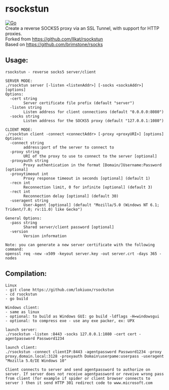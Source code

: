 rsockstun
======
[![Go](https://github.com/lokiuox/rsockstun/actions/workflows/go.yml/badge.svg)](https://github.com/lokiuox/rsockstun/actions/workflows/go.yml)    
Create a reverse SOCKS5 proxy via an SSL Tunnel, with support for HTTP proxies.    
Forked from https://github.com/llkat/rsockstun    
Based on https://github.com/brimstone/rsocks    

Usage:
------
```
rsockstun - reverse socks5 server/client

SERVER MODE:
./rsocktun server [-listen <listenAddr>] [-socks <socksAddr>] [options]
Options:
  -cert string
    	Server certificate file prefix (default "server")
  -listen string
    	Listen address for client connections (default "0.0.0.0:8080")
  -socks string
    	Listen address for the SOCKS5 proxy (default "127.0.0.1:1080")

CLIENT MODE:
./rsocktun client -connect <connectAddr> [-proxy <proxyURI>] [options]
Options:
  -connect string
    	address:port of the server to connect to
  -proxy string
    	URI of the proxy to use to connect to the server [optional]
  -proxyauth string
    	Proxy authentication in the format [Domain/]Username:Password [optional]
  -proxytimeout int
    	Proxy response timeout in seconds [optional] (default 1)
  -recn int
    	Reconnection limit, 0 for infinite [optional] (default 3)
  -rect int
    	Reconnection delay [optional] (default 30)
  -useragent string
    	User-Agent [optional] (default "Mozilla/5.0 (Windows NT 6.1; Trident/7.0; rv:11.0) like Gecko")

General Options:
  -pass string
    	Shared server/client password [optional]
  -version
    	Version information

Note: you can generate a new server certificate with the following command:
openssl req -new -x509 -keyout server.key -out server.crt -days 365 -nodes

 ```

## Compilation:
```
Linux
- git clone https://github.com/lokiuox/rsockstun
- cd rsockstun
- go build

Windows client:
- same as linux
- optional: to build as Windows GUI: go build -ldflags -H=windowsgui
- optional: to compress exe - use any exe packer, ex: UPX

launch server:
./rsockstun -listen :8443 -socks 127.0.0.1:1080 -cert cert -agentpassword Password1234

launch client:
./rsockstun -connect clientIP:8443 -agentpassword Password1234 -proxy proxy.domain.local:3128 -proxyauth Domain\userpame:userpass -useragent "Mozilla 5.0/IE Windows 10"

Client connects to server and send agentpassword to authorize on server. If server does not receive agentpassword or reveive wrong pass from client (for example if spider or client browser connects to server ) then it send HTTP 301 redirect code to www.microsoft.com
```

